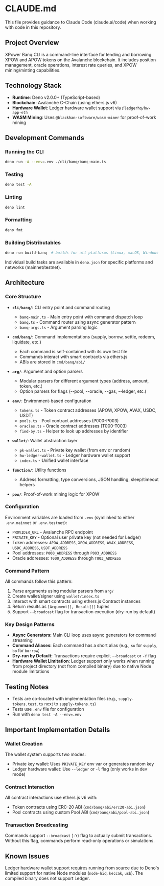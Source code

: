 # CLAUDE.md

This file provides guidance to Claude Code (claude.ai/code) when working with code in this repository.

## Project Overview

XPower Banq CLI is a command-line interface for lending and borrowing XPOW and APOW tokens on the Avalanche blockchain. It includes position management, oracle operations, interest rate queries, and XPOW mining/minting capabilities.

## Technology Stack

- **Runtime**: Deno v2.0.0+ (TypeScript-based)
- **Blockchain**: Avalanche C-Chain (using ethers.js v6)
- **Hardware Wallet**: Ledger hardware wallet support via `@ledgerhq/hw-app-eth`
- **WASM Mining**: Uses `@blackhan-software/wasm-miner` for proof-of-work mining

## Development Commands

### Running the CLI
```sh
deno run -A --env=.env ./cli/banq/banq-main.ts
```

### Testing
```sh
deno test -A
```

### Linting
```sh
deno lint
```

### Formatting
```sh
deno fmt
```

### Building Distributables
```sh
deno run build-banq  # builds for all platforms (Linux, macOS, Windows x86_64)
```

Individual build tasks are available in `deno.json` for specific platforms and networks (mainnet/testnet).

## Architecture

### Core Structure

- **`cli/banq/`**: CLI entry point and command routing
  - `banq-main.ts` - Main entry point with command dispatch loop
  - `banq.ts` - Command router using async generator pattern
  - `banq-args.ts` - Argument parsing logic

- **`cmd/banq/`**: Command implementations (supply, borrow, settle, redeem, liquidate, etc.)
  - Each command is self-contained with its own test file
  - Commands interact with smart contracts via ethers.js
  - ABIs are stored in `cmd/banq/abi/`

- **`arg/`**: Argument and option parsers
  - Modular parsers for different argument types (address, amount, token, etc.)
  - Option parsers for flags (--pool, --oracle, --gas, --ledger, etc.)

- **`env/`**: Environment-based configuration
  - `tokens.ts` - Token contract addresses (APOW, XPOW, AVAX, USDC, USDT)
  - `pools.ts` - Pool contract addresses (P000-P003)
  - `oracles.ts` - Oracle contract addresses (T000-T003)
  - `find-by.ts` - Helper to look up addresses by identifier

- **`wallet/`**: Wallet abstraction layer
  - `pk-wallet.ts` - Private key wallet (from env or random)
  - `hw-ledger-wallet.ts` - Ledger hardware wallet support
  - `index.ts` - Unified wallet interface

- **`function/`**: Utility functions
  - Address formatting, type conversions, JSON handling, sleep/timeout helpers

- **`pow/`**: Proof-of-work mining logic for XPOW

### Configuration

Environment variables are loaded from `.env` (symlinked to either `.env.mainnet` or `.env.testnet`):
- `PROVIDER_URL` - Avalanche RPC endpoint
- `PRIVATE_KEY` - Optional user private key (not needed for Ledger)
- Token addresses: `APOW_ADDRESS`, `XPOW_ADDRESS`, `AVAX_ADDRESS`, `USDC_ADDRESS`, `USDT_ADDRESS`
- Pool addresses: `P000_ADDRESS` through `P003_ADDRESS`
- Oracle addresses: `T000_ADDRESS` through `T003_ADDRESS`

### Command Pattern

All commands follow this pattern:
1. Parse arguments using modular parsers from `arg/`
2. Create wallet/signer using `wallet/index.ts`
3. Interact with smart contracts using ethers.js Contract instances
4. Return results as `[Argument[], Result[]]` tuples
5. Support `--broadcast` flag for transaction execution (dry-run by default)

### Key Design Patterns

- **Async Generators**: Main CLI loop uses async generators for command streaming
- **Command Aliases**: Each command has a short alias (e.g., `su` for `supply`, `bo` for `borrow`)
- **Dry-run by Default**: Transactions require explicit `--broadcast` or `-Y` flag
- **Hardware Wallet Limitation**: Ledger support only works when running from project directory (not from compiled binary) due to native Node module limitations

## Testing Notes

- Tests are co-located with implementation files (e.g., `supply-tokens.test.ts` next to `supply-tokens.ts`)
- Tests use `.env` file for configuration
- Run with `deno test -A --env=.env`

## Important Implementation Details

### Wallet Creation
The wallet system supports two modes:
- Private key wallet: Uses `PRIVATE_KEY` env var or generates random key
- Ledger hardware wallet: Use `--ledger` or `-l` flag (only works in dev mode)

### Contract Interaction
All contract interactions use ethers.js v6 with:
- Token contracts using ERC-20 ABI (`cmd/banq/abi/erc20-abi.json`)
- Pool contracts using custom Pool ABI (`cmd/banq/abi/pool-abi.json`)

### Transaction Broadcasting
Commands support `--broadcast` (`-Y`) flag to actually submit transactions. Without this flag, commands perform read-only operations or simulations.

## Known Issues

Ledger hardware wallet support requires running from source due to Deno's limited support for native Node modules (`node-hid`, `keccak`, `usb`). The compiled binary does not support Ledger.

